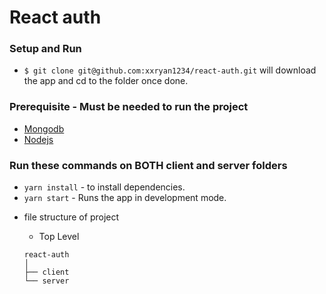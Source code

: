 # React auth

### Setup and Run

- `$ git clone git@github.com:xxryan1234/react-auth.git` will download the app and cd to the folder once done.

### Prerequisite - Must be needed to run the project

- [Mongodb](https://treehouse.github.io/installation-guides/mac/mongo-mac.html)
- [Nodejs](https://nodejs.org/en/)

### Run these commands on BOTH client and server folders

- `yarn install` - to install dependencies.
- `yarn start` - Runs the app in development mode.

* file structure of project

  - Top Level

  ```
  react-auth
  │
  ├── client
  └── server
  ```
